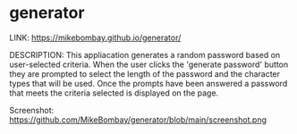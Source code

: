 # generator

LINK: https://mikebombay.github.io/generator/

DESCRIPTION: This appliacation generates a random password based on user-selected criteria. When the user clicks the 'generate password' button they are prompted to select the length of the password and the character types that will be used. Once the prompts have been answered a password that meets the criteria selected is displayed on the page. 

Screenshot: https://github.com/MikeBombay/generator/blob/main/screenshot.png